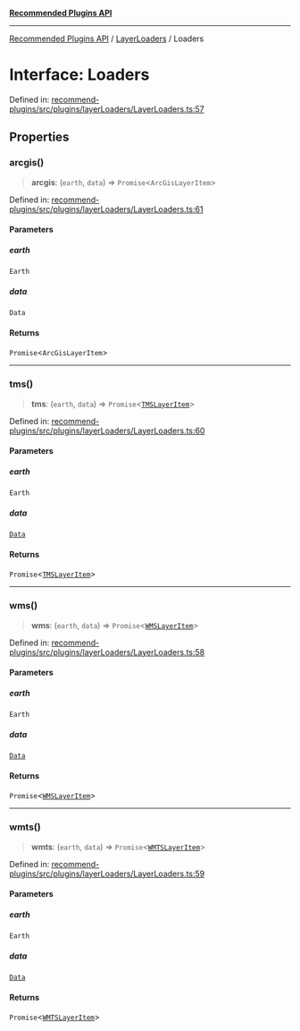 [**Recommended Plugins API**](../../../../README.md)

***

[Recommended Plugins API](../../../../README.md) / [LayerLoaders](../README.md) / Loaders

# Interface: Loaders

Defined in: [recommend-plugins/src/plugins/layerLoaders/LayerLoaders.ts:57](https://github.com/dde-platform/dde-earth/blob/6072ab445eaffdb7776cf25b1239af6bc27166a4/packages/recommend-plugins/src/plugins/layerLoaders/LayerLoaders.ts#L57)

## Properties

### arcgis()

> **arcgis**: (`earth`, `data`) => `Promise`\<`ArcGisLayerItem`\>

Defined in: [recommend-plugins/src/plugins/layerLoaders/LayerLoaders.ts:61](https://github.com/dde-platform/dde-earth/blob/6072ab445eaffdb7776cf25b1239af6bc27166a4/packages/recommend-plugins/src/plugins/layerLoaders/LayerLoaders.ts#L61)

#### Parameters

##### earth

`Earth`

##### data

`Data`

#### Returns

`Promise`\<`ArcGisLayerItem`\>

***

### tms()

> **tms**: (`earth`, `data`) => `Promise`\<[`TMSLayerItem`](../../../../classes/TMSLayerItem.md)\>

Defined in: [recommend-plugins/src/plugins/layerLoaders/LayerLoaders.ts:60](https://github.com/dde-platform/dde-earth/blob/6072ab445eaffdb7776cf25b1239af6bc27166a4/packages/recommend-plugins/src/plugins/layerLoaders/LayerLoaders.ts#L60)

#### Parameters

##### earth

`Earth`

##### data

[`Data`](../../TMSLayerItem/type-aliases/Data.md)

#### Returns

`Promise`\<[`TMSLayerItem`](../../../../classes/TMSLayerItem.md)\>

***

### wms()

> **wms**: (`earth`, `data`) => `Promise`\<[`WMSLayerItem`](../../../../classes/WMSLayerItem.md)\>

Defined in: [recommend-plugins/src/plugins/layerLoaders/LayerLoaders.ts:58](https://github.com/dde-platform/dde-earth/blob/6072ab445eaffdb7776cf25b1239af6bc27166a4/packages/recommend-plugins/src/plugins/layerLoaders/LayerLoaders.ts#L58)

#### Parameters

##### earth

`Earth`

##### data

[`Data`](../../WMSLayerItem/type-aliases/Data.md)

#### Returns

`Promise`\<[`WMSLayerItem`](../../../../classes/WMSLayerItem.md)\>

***

### wmts()

> **wmts**: (`earth`, `data`) => `Promise`\<[`WMTSLayerItem`](../../../../classes/WMTSLayerItem.md)\>

Defined in: [recommend-plugins/src/plugins/layerLoaders/LayerLoaders.ts:59](https://github.com/dde-platform/dde-earth/blob/6072ab445eaffdb7776cf25b1239af6bc27166a4/packages/recommend-plugins/src/plugins/layerLoaders/LayerLoaders.ts#L59)

#### Parameters

##### earth

`Earth`

##### data

[`Data`](../../WMTSLayerItem/type-aliases/Data.md)

#### Returns

`Promise`\<[`WMTSLayerItem`](../../../../classes/WMTSLayerItem.md)\>
